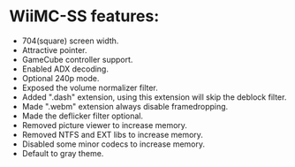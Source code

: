 # WiiMC-SS features:
- 704(square) screen width.
- Attractive pointer.
- GameCube controller support.
- Enabled ADX decoding.
- Optional 240p mode.
- Exposed the volume normalizer filter.
- Added ".dash" extension, using this extension will skip the deblock filter.
- Made ".webm" extension always disable framedropping.
- Made the deflicker filter optional.
- Removed picture viewer to increase memory.
- Removed NTFS and EXT libs to increase memory.
- Disabled some minor codecs to increase memory.
- Default to gray theme.
